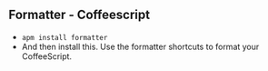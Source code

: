 ## Formatter - Coffeescript

* `apm install formatter`
* And then install this. Use the formatter shortcuts to format your CoffeeScript.
